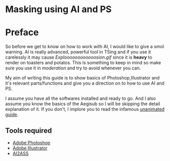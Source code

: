 # Masking using AI and PS
# Preface

So before we get to know on how to work with AI,
I would like to give a smol warning.
AI is really advanced, powerful tool in TSing
and if you use it carelessly
it may cause *Exploooooooooooosion.gif*
since it is **heavy** to render on toasters and potatos.
This is something to keep in mind so make sure
you use it in *moderation* and try to avoid whenever you can.

My aim of writing this guide is to show basics of
Photoshop,Illustrator and it's relevant parts/functions
and give you a direction on to how to use AI and PS.

I assume you have all the softwares installed and ready to go.
And I also assume you know the basics of the Aegisub
so I will be skipping the detail explanation of it.
If you don't, I implore you to read the infamous [unanimated guide][].

## Tools required
- [Adobe Photoshop][]
- [Adobe Illustrator][]
- [AI2ASS][]

[Adobe Photoshop]: https://www.photoshop.com/en
[Adobe Illustrator]: https://www.adobe.com/in/products/illustrator.html
[AI2ASS]: https://github.com/TypesettingTools/AI2ASS
[unanimated guide]: https://unanimated.github.io/ts/index.htm